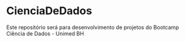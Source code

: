 # CienciaDeDados
Este repositório será para desenvolvimento de projetos do Bootcamp Ciência de Dados - Unimed BH
